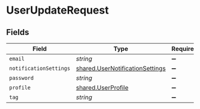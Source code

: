 # UserUpdateRequest


## Fields

| Field                                                                              | Type                                                                               | Required                                                                           | Description                                                                        |
| ---------------------------------------------------------------------------------- | ---------------------------------------------------------------------------------- | ---------------------------------------------------------------------------------- | ---------------------------------------------------------------------------------- |
| `email`                                                                            | *string*                                                                           | :heavy_minus_sign:                                                                 | N/A                                                                                |
| `notificationSettings`                                                             | [shared.UserNotificationSettings](../../models/shared/usernotificationsettings.md) | :heavy_minus_sign:                                                                 | N/A                                                                                |
| `password`                                                                         | *string*                                                                           | :heavy_minus_sign:                                                                 | N/A                                                                                |
| `profile`                                                                          | [shared.UserProfile](../../models/shared/userprofile.md)                           | :heavy_minus_sign:                                                                 | N/A                                                                                |
| `tag`                                                                              | *string*                                                                           | :heavy_minus_sign:                                                                 | N/A                                                                                |
